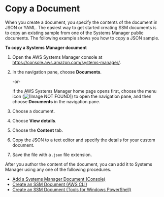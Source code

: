 # Copy a Document<a name="copy-document"></a>

When you create a document, you specify the contents of the document in JSON or YAML\. The easiest way to get started creating SSM documents is to copy an existing sample from one of the Systems Manager public documents\. The following example shows you how to copy a JSON sample\.

**To copy a Systems Manager document**

1. Open the AWS Systems Manager console at [https://console\.aws\.amazon\.com/systems\-manager/](https://console.aws.amazon.com/systems-manager/)\.

1. In the navigation pane, choose **Documents**\.

   \-or\-

   If the AWS Systems Manager home page opens first, choose the menu icon \(![\[Image NOT FOUND\]](http://docs.aws.amazon.com/systems-manager/latest/userguide/images/menu-icon-small.png)\) to open the navigation pane, and then choose **Documents** in the navigation pane\.

1. Choose a document\. 

1. Choose **View details**\.

1. Choose the **Content** tab\.

1. Copy the JSON to a text editor and specify the details for your custom document\.

1. Save the file with a \.`json` file extension\.

After you author the content of the document, you can add it to Systems Manager using any one of the following procedures\. 
+ [Add a Systems Manager Document \(Console\)](create-ssm-console.md)
+ [Create an SSM Document \(AWS CLI\)](create-ssm-document-cli.md)
+ [Create an SSM Document \(Tools for Windows PowerShell\)](create-ssm-document-ps.md)